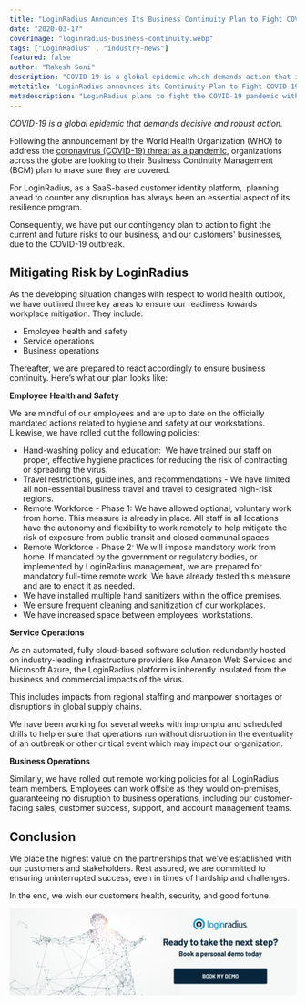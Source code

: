 ```yaml
---
title: "LoginRadius Announces Its Business Continuity Plan to Fight COVID-19 Outbreak"
date: "2020-03-17"
coverImage: "loginradius-business-continuity.webp"
tags: ["LoginRadius" , "industry-news"]
featured: false 
author: "Rakesh Soni"
description: "COVID-19 is a global epidemic which demands action that is decisive and robust."
metatitle: "LoginRadius announces its Continuity Plan to Fight COVID-19 | LoginRadius"
metadescription: "LoginRadius plans to fight the COVID-19 pandemic without disrupting customer delivery. Find out how it plans to ensure readiness towards workplace mitigation."
---
```


_COVID-19 is a global epidemic that demands decisive and robust action._

Following the announcement by the World Health Organization (WHO) to address the [coronavirus (COVID-19) threat as a pandemic](https://www.who.int/emergencies/diseases/novel-coronavirus-2019/events-as-they-happen), organizations across the globe are looking to their Business Continuity Management (BCM) plan to make sure they are covered.

For LoginRadius, as a SaaS-based customer identity platform,  planning ahead to counter any disruption has always been an essential aspect of its resilience program. 

Consequently, we have put our contingency plan to action to fight the current and future risks to our business, and our customers' businesses, due to the COVID-19 outbreak.

## Mitigating Risk by LoginRadius

As the developing situation changes with respect to world health outlook, we have outlined three key areas to ensure our readiness towards workplace mitigation. They include:

- Employee health and safety
- Service operations
- Business operations

Thereafter, we are prepared to react accordingly to ensure business continuity. Here’s what our plan looks like:

**Employee Health and Safety**

We are mindful of our employees and are up to date on the officially mandated actions related to hygiene and safety at our workstations. Likewise, we have rolled out the following policies:

- Hand-washing policy and education:  We have trained our staff on proper, effective hygiene practices for reducing the risk of contracting or spreading the virus. 
- Travel restrictions, guidelines, and recommendations - We have limited all non-essential business travel and travel to designated high-risk regions. 
- Remote Workforce - Phase 1: We have allowed optional, voluntary work from home. This measure is already in place. All staff in all locations have the autonomy and flexibility to work remotely to help mitigate the risk of exposure from public transit and closed communal spaces.
- Remote Workforce - Phase 2: We will impose mandatory work from home. If mandated by the government or regulatory bodies, or implemented by LoginRadius management, we are prepared for mandatory full-time remote work. We have already tested this measure and are to enact it as needed.
- We have installed multiple hand sanitizers within the office premises. 
- We ensure frequent cleaning and sanitization of our workplaces. 
- We have increased space between employees' workstations.

**Service Operations**

As an automated, fully cloud-based software solution redundantly hosted on industry-leading infrastructure providers like Amazon Web Services and Microsoft Azure, the LoginRadius platform is inherently insulated from the business and commercial impacts of the virus. 

This includes impacts from regional staffing and manpower shortages or disruptions in global supply chains.

We have been working for several weeks with impromptu and scheduled drills to help ensure that operations run without disruption in the eventuality of an outbreak or other critical event which may impact our organization.

**Business Operations**

Similarly, we have rolled out remote working policies for all LoginRadius team members. Employees can work offsite as they would on-premises, guaranteeing no disruption to business operations, including our customer-facing sales, customer success, support, and account management teams.

## Conclusion

We place the highest value on the partnerships that we've established with our customers and stakeholders. Rest assured, we are committed to ensuring uninterrupted success, even in times of hardship and challenges.

In the end, we wish our customers health, security, and good fortune.

[![](CTA-Graphics-for-Blogs-V03.01-05-3-1024x310.webp)](https://www.loginradius.com/contact-us?utm_source=blog&utm_medium=web&utm_campaign=loginradius-business-continuity-covid-19-outbreak)
